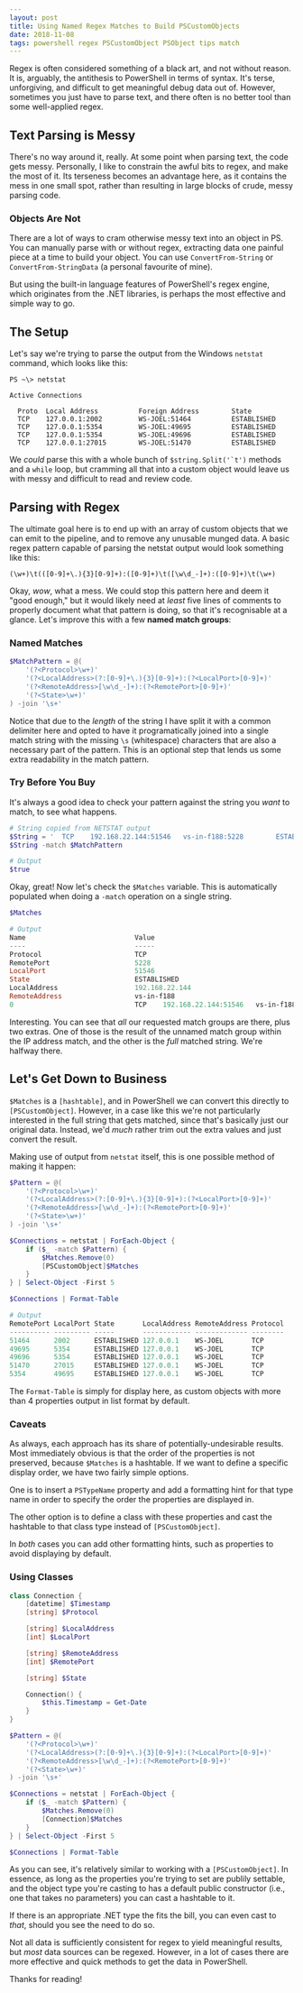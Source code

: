 ```yaml
---
layout: post
title: Using Named Regex Matches to Build PSCustomObjects
date: 2018-11-08
tags: powershell regex PSCustomObject PSObject tips match
---
```


Regex is often considered something of a black art, and not without reason. It is, arguably, the
antithesis to PowerShell in terms of syntax. It's terse, unforgiving, and difficult to get
meaningful debug data out of. However, sometimes you just have to parse text, and there often is no
better tool than some well-applied regex.

## Text Parsing is Messy

There's no way around it, really. At some point when parsing text, the code gets messy. Personally,
I like to constrain the awful bits to regex, and make the most of it. Its terseness becomes an
advantage here, as it contains the mess in one small spot, rather than resulting in large blocks of
crude, messy parsing code.

### Objects Are Not

There are a lot of ways to cram otherwise messy text into an object in PS. You can manually parse
with or without regex, extracting data one painful piece at a time to build your object. You can use
`ConvertFrom-String` or `ConvertFrom-StringData` (a personal favourite of mine).

But using the built-in language features of PowerShell's regex engine, which originates from the
.NET libraries, is perhaps the most effective and simple way to go.

## The Setup

Let's say we're trying to parse the output from the Windows `netstat` command, which looks like
this:

```code
PS ~\> netstat

Active Connections

  Proto  Local Address          Foreign Address        State
  TCP    127.0.0.1:2002         WS-JOEL:51464          ESTABLISHED
  TCP    127.0.0.1:5354         WS-JOEL:49695          ESTABLISHED
  TCP    127.0.0.1:5354         WS-JOEL:49696          ESTABLISHED
  TCP    127.0.0.1:27015        WS-JOEL:51470          ESTABLISHED
```

We _could_ parse this with a whole bunch of ```$string.Split('`t')``` methods and a `while` loop,
but cramming all that into a custom object would leave us with messy and difficult to read and
review code.

## Parsing with Regex

The ultimate goal here is to end up with an array of custom objects that we can emit to the
pipeline, and to remove any unusable munged data. A basic regex pattern capable of parsing the
netstat output would look something like this:

`(\w+)\t(([0-9]+\.){3}[0-9]+):([0-9]+)\t([\w\d_-]+):([0-9]+)\t(\w+)`

Okay, _wow_, what a mess. We could stop this pattern here and deem it "good enough," but it would
likely need at _least_ five lines of comments to properly document what that pattern is doing, so
that it's recognisable at a glance. Let's improve this with a few **named match groups**:

### Named Matches

```powershell
$MatchPattern = @(
    '(?<Protocol>\w+)'
    '(?<LocalAddress>(?:[0-9]+\.){3}[0-9]+):(?<LocalPort>[0-9]+)'
    '(?<RemoteAddress>[\w\d_-]+):(?<RemotePort>[0-9]+)'
    '(?<State>\w+)'
) -join '\s+'
```

Notice that due to the _length_ of the string I have split it with a common delimiter here and
opted to have it programatically joined into a single match string with the missing `\s`
(whitespace) characters that are also a necessary part of the pattern. This is an optional step
that lends us some extra readability in the match pattern.

### Try Before You Buy

It's always a good idea to check your pattern against the string you _want_ to match, to see what
happens.

```powershell
# String copied from NETSTAT output
$String = '  TCP    192.168.22.144:51546   vs-in-f188:5228        ESTABLISHED'
$String -match $MatchPattern

# Output
$true
```

Okay, great! Now let's check the `$Matches` variable. This is automatically populated when doing a
`-match` operation on a single string.

```powershell
$Matches

# Output
Name                           Value
----                           -----
Protocol                       TCP
RemotePort                     5228
LocalPort                      51546
State                          ESTABLISHED
LocalAddress                   192.168.22.144
RemoteAddress                  vs-in-f188
0                              TCP    192.168.22.144:51546   vs-in-f188:5228        ESTABLISHED
```

Interesting. You can see that _all_ our requested match groups are there, plus two extras. One of
those is the result of the unnamed match group within the IP address match, and the other is the
_full_ matched string. We're halfway there.

## Let's Get Down to Business

`$Matches` is a `[hashtable]`, and in PowerShell we can convert this directly to `[PSCustomObject]`.
However, in a case like this we're not particularly interested in the full string that gets matched,
since that's basically just our original data. Instead, we'd _much_ rather trim out the extra values
and just convert the result.

Making use of output from `netstat` itself, this is one possible method of making it happen:

```powershell
$Pattern = @(
    '(?<Protocol>\w+)'
    '(?<LocalAddress>(?:[0-9]+\.){3}[0-9]+):(?<LocalPort>[0-9]+)'
    '(?<RemoteAddress>[\w\d_-]+):(?<RemotePort>[0-9]+)'
    '(?<State>\w+)'
) -join '\s+'

$Connections = netstat | ForEach-Object {
    if ($_ -match $Pattern) {
        $Matches.Remove(0)
        [PSCustomObject]$Matches
    }
} | Select-Object -First 5

$Connections | Format-Table

# Output
RemotePort LocalPort State       LocalAddress RemoteAddress Protocol
---------- --------- -----       ------------ ------------- --------
51464      2002      ESTABLISHED 127.0.0.1    WS-JOEL       TCP
49695      5354      ESTABLISHED 127.0.0.1    WS-JOEL       TCP
49696      5354      ESTABLISHED 127.0.0.1    WS-JOEL       TCP
51470      27015     ESTABLISHED 127.0.0.1    WS-JOEL       TCP
5354       49695     ESTABLISHED 127.0.0.1    WS-JOEL       TCP
```

The `Format-Table` is simply for display here, as custom objects with more than 4 properties output
in list format by default.

### Caveats

As always, each approach has its share of potentially-undesirable results. Most immediately obvious
is that the order of the properties is not preserved, because `$Matches` is a hashtable. If we want
to define a specific display order, we have two fairly simple options.

One is to insert a `PSTypeName` property and add a formatting hint for that type name in order to
specify the order the properties are displayed in.

The other option is to define a class with these properties and cast the hashtable to that class
type instead of `[PSCustomObject]`.

In _both_ cases you can add other formatting hints, such as properties to avoid displaying by default.

### Using Classes

```powershell
class Connection {
    [datetime] $Timestamp
    [string] $Protocol

    [string] $LocalAddress
    [int] $LocalPort

    [string] $RemoteAddress
    [int] $RemotePort

    [string] $State

    Connection() {
        $this.Timestamp = Get-Date
    }
}

$Pattern = @(
    '(?<Protocol>\w+)'
    '(?<LocalAddress>(?:[0-9]+\.){3}[0-9]+):(?<LocalPort>[0-9]+)'
    '(?<RemoteAddress>[\w\d_-]+):(?<RemotePort>[0-9]+)'
    '(?<State>\w+)'
) -join '\s+'

$Connections = netstat | ForEach-Object {
    if ($_ -match $Pattern) {
        $Matches.Remove(0)
        [Connection]$Matches
    }
} | Select-Object -First 5

$Connections | Format-Table
```

As you can see, it's relatively similar to working with a `[PSCustomObject]`. In essence, as long as
the properties you're trying to set are publily settable, and the object type you're casting to has
a default public constructor (i.e., one that takes no parameters) you can cast a hashtable to it.

If there is an appropriate .NET type the fits the bill, you can even cast to _that_, should you see
the need to do so.

Not all data is sufficiently consistent for regex to yield meaningful results, but _most_ data
sources can be regexed. However, in a lot of cases there are more effective and quick methods to
get the data in PowerShell.

Thanks for reading!
